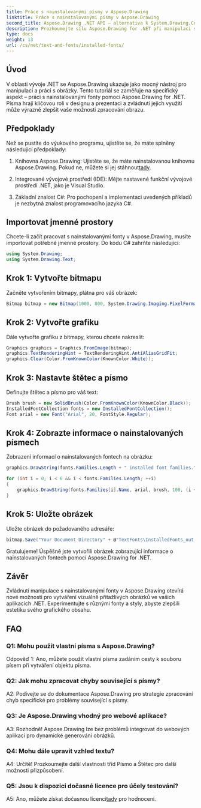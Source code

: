 ```yaml
---
title: Práce s nainstalovanými písmy v Aspose.Drawing
linktitle: Práce s nainstalovanými písmy v Aspose.Drawing
second_title: Aspose.Drawing .NET API – alternativa k System.Drawing.Common
description: Prozkoumejte sílu Aspose.Drawing for .NET při manipulaci s nainstalovanými fonty. Vylepšete své dovednosti v oblasti zpracování obrazu pomocí tohoto komplexního kurzu.
type: docs
weight: 13
url: /cs/net/text-and-fonts/installed-fonts/
---
```

## Úvod

V oblasti vývoje .NET se Aspose.Drawing ukazuje jako mocný nástroj pro manipulaci a práci s obrázky. Tento tutoriál se zaměřuje na specifický aspekt – práci s nainstalovanými fonty pomocí Aspose.Drawing for .NET. Písma hrají klíčovou roli v designu a prezentaci a zvládnutí jejich využití může výrazně zlepšit vaše možnosti zpracování obrazu.

## Předpoklady

Než se pustíte do výukového programu, ujistěte se, že máte splněny následující předpoklady:

1.  Knihovna Aspose.Drawing: Ujistěte se, že máte nainstalovanou knihovnu Aspose.Drawing. Pokud ne, můžete si jej stáhnout[tady](https://releases.aspose.com/drawing/net/).

2. Integrované vývojové prostředí (IDE): Mějte nastavené funkční vývojové prostředí .NET, jako je Visual Studio.

3. Základní znalost C#: Pro pochopení a implementaci uvedených příkladů je nezbytná znalost programovacího jazyka C#.

## Importovat jmenné prostory

Chcete-li začít pracovat s nainstalovanými fonty v Aspose.Drawing, musíte importovat potřebné jmenné prostory. Do kódu C# zahrňte následující:

```csharp
using System.Drawing;
using System.Drawing.Text;
```

## Krok 1: Vytvořte bitmapu

Začněte vytvořením bitmapy, plátna pro váš obrázek:

```csharp
Bitmap bitmap = new Bitmap(1000, 800, System.Drawing.Imaging.PixelFormat.Format32bppPArgb);
```

## Krok 2: Vytvořte grafiku

Dále vytvořte grafiku z bitmapy, kterou chcete nakreslit:

```csharp
Graphics graphics = Graphics.FromImage(bitmap);
graphics.TextRenderingHint = TextRenderingHint.AntiAliasGridFit;
graphics.Clear(Color.FromKnownColor(KnownColor.White));
```

## Krok 3: Nastavte štětec a písmo

Definujte štětec a písmo pro váš text:

```csharp
Brush brush = new SolidBrush(Color.FromKnownColor(KnownColor.Black));
InstalledFontCollection fonts = new InstalledFontCollection();
Font arial = new Font("Arial", 20, FontStyle.Regular);
```

## Krok 4: Zobrazte informace o nainstalovaných písmech

Zobrazení informací o nainstalovaných fontech na obrázku:

```csharp
graphics.DrawString(fonts.Families.Length + " installed font families.", arial, brush, 100, 100);

for (int i = 0; i < 6 && i < fonts.Families.Length; ++i)
{
    graphics.DrawString(fonts.Families[i].Name, arial, brush, 100, (i + 2) * 100);
}
```

## Krok 5: Uložte obrázek

Uložte obrázek do požadovaného adresáře:

```csharp
bitmap.Save("Your Document Directory" + @"TextFonts\InstalledFonts_out.png");
```

Gratulujeme! Úspěšně jste vytvořili obrázek zobrazující informace o nainstalovaných fontech pomocí Aspose.Drawing for .NET.

## Závěr

Zvládnutí manipulace s nainstalovanými fonty v Aspose.Drawing otevírá nové možnosti pro vytváření vizuálně přitažlivých obrázků ve vašich aplikacích .NET. Experimentujte s různými fonty a styly, abyste zlepšili estetiku svého grafického obsahu.

## FAQ

### Q1: Mohu použít vlastní písma s Aspose.Drawing?

Odpověď 1: Ano, můžete použít vlastní písma zadáním cesty k souboru písem při vytváření objektu písma.

### Q2: Jak mohu zpracovat chyby související s písmy?

A2: Podívejte se do dokumentace Aspose.Drawing pro strategie zpracování chyb specifické pro problémy související s písmy.

### Q3: Je Aspose.Drawing vhodný pro webové aplikace?

A3: Rozhodně! Aspose.Drawing lze bez problémů integrovat do webových aplikací pro dynamické generování obrázků.

### Q4: Mohu dále upravit vzhled textu?

A4: Určitě! Prozkoumejte další vlastnosti tříd Písmo a Štětec pro další možnosti přizpůsobení.

### Q5: Jsou k dispozici dočasné licence pro účely testování?

 A5: Ano, můžete získat dočasnou licenci[tady](https://purchase.aspose.com/temporary-license/) pro hodnocení.